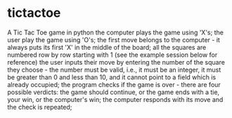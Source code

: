 # tictactoe
A Tic Tac Toe game in python 
the computer plays the game using 'X's;
the user play the game using 'O's;
the first move belongs to the computer - it always puts its first 'X' in the middle of the board;
all the squares are numbered row by row starting with 1 (see the example session below for reference)
the user inputs their move by entering the number of the square they choose - the number must be valid, i.e., it must be an integer, it must be greater than 0 and less than 10, and it cannot point to a field which is already occupied;
the program checks if the game is over - there are four possible verdicts: the game should continue, or the game ends with a tie, your win, or the computer's win;
the computer responds with its move and the check is repeated;
